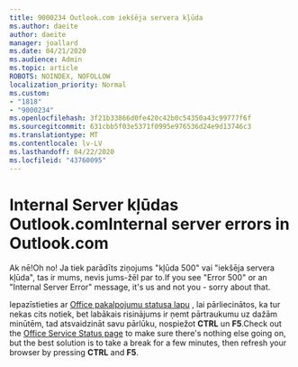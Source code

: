 ```yaml
---
title: 9000234 Outlook.com iekšēja servera kļūda
ms.author: daeite
author: daeite
manager: joallard
ms.date: 04/21/2020
ms.audience: Admin
ms.topic: article
ROBOTS: NOINDEX, NOFOLLOW
localization_priority: Normal
ms.custom:
- "1818"
- "9000234"
ms.openlocfilehash: 3f21b33866d0fe420c42b0c54350a43c99777f6f
ms.sourcegitcommit: 631cbb5f03e5371f0995e976536d24e9d13746c3
ms.translationtype: MT
ms.contentlocale: lv-LV
ms.lasthandoff: 04/22/2020
ms.locfileid: "43760095"
---
```

# <a name="internal-server-errors-in-outlookcom"></a><span data-ttu-id="5111d-102">Internal Server kļūdas Outlook.com</span><span class="sxs-lookup"><span data-stu-id="5111d-102">Internal server errors in Outlook.com</span></span>

<span data-ttu-id="5111d-103">Ak nē!</span><span class="sxs-lookup"><span data-stu-id="5111d-103">Oh no!</span></span> <span data-ttu-id="5111d-104">Ja tiek parādīts ziņojums "kļūda 500" vai "iekšēja servera kļūda", tas ir mums, nevis jums-žēl par to.</span><span class="sxs-lookup"><span data-stu-id="5111d-104">If you see "Error 500" or an "Internal Server Error" message, it's us and not you - sorry about that.</span></span>

<span data-ttu-id="5111d-105">Iepazīstieties ar [Office pakalpojumu statusa lapu](https://portal.office.com/servicestatus) , lai pārliecinātos, ka tur nekas cits notiek, bet labākais risinājums ir ņemt pārtraukumu uz dažām minūtēm, tad atsvaidzināt savu pārlūku, nospiežot **CTRL** un **F5**.</span><span class="sxs-lookup"><span data-stu-id="5111d-105">Check out the [Office Service Status page](https://portal.office.com/servicestatus) to make sure there's nothing else going on, but the best solution is to take a break for a few minutes, then refresh your browser by pressing **CTRL** and **F5**.</span></span>